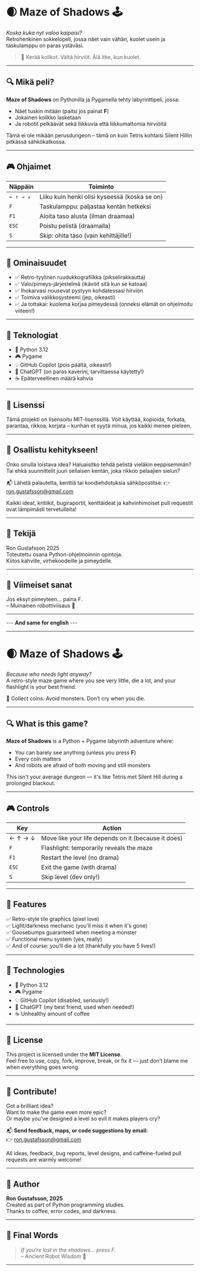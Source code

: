 # 🌒 Maze of Shadows 🕹️  
*Koska kuka nyt valoa kaipaisi?*  
Retrohenkinen sokkelopeli, jossa näet vain vähän, kuolet usein ja taskulamppu on paras ystäväsi.

> 🧱 Kerää kolikot. Vältä hirviöt. Älä itke, kun kuolet.

---

## 🔍 Mikä peli?

**Maze of Shadows** on Pythonilla ja Pygamella tehty labyrinttipeli, jossa:

- Näet tuskin mitään (paitsi jos painat **F**)
- Jokainen kolikko lasketaan
- Ja robotit pelkäävät sekä liikkuvia että liikkumattomia hirviöitä

Tämä ei ole mikään perusdungeon – tämä on kuin Tetris kohtaisi Silent Hillin pitkässä sähkökatkossa.

---

## 🎮 Ohjaimet

| Näppäin | Toiminto |
|--------|----------|
| `← ↑ → ↓` | Liiku kuin henki olisi kyseessä (koska se on) |
| `F` | Taskulamppu: paljastaa kentän hetkeksi |
| `F1` | Aloita taso alusta (ilman draamaa) |
| `ESC` | Poistu pelistä (draamalla) |
| `S` | Skip: ohita taso (vain kehittäjille!) |

---

## 🧠 Ominaisuudet

- ✅ Retro-tyylinen ruudukkografiikka (pikselirakkautta)
- ✅ Valo/pimeys-järjestelmä (ikävöit sitä kun se katoaa)
- ✅ Ihokarvasi nousevat pystyyn kohdatessasi hirviön
- ✅ Toimiva valikkosysteemi (jep, oikeasti)
- ✅ Ja tottakai: kuolema korjaa pimeydessä (onneksi elämät on ohjelmoitu viiteen!)

---

## 🧰 Teknologiat

- 🐍 Python 3.12
- 🎮 Pygame
- 💡 GitHub Copilot (pois päältä, oikeasti!)
- 💖 ChatGPT (on paras kaverini, tarvittaessa käytetty!)
- ☕ Epäterveellinen määrä kahvia

---

## 📜 Lisenssi
Tämä projekti on lisensoitu MIT-lisenssillä.
Voit käyttää, kopioida, forkata, parantaa, rikkoa, korjata – kunhan et syytä minua, jos kaikki menee pieleen.

---

## 🤝 Osallistu kehitykseen!
Onko sinulla loistava idea?
Haluaisitko tehdä pelistä vieläkin eeppisemmän?
Tai ehkä suunnittelit juuri sellaisen kentän, joka rikkoo pelaajien sielun?

📬 Lähetä palautetta, kenttiä tai koodiehdotuksia sähköpostitse:
👉 ron.gustafsson@gmail.com

Kaikki ideat, kritiikit, bugiraportit, kenttäideat ja kahvinhimoiset pull requestit ovat lämpimästi tervetulleita!

---

## 🙏 Tekijä
Ron Gustafsson 2025  
Toteutettu osana Python-ohjelmoinnin opintoja.  
Kiitos kahville, virhekoodeille ja pimeydelle.  

---

## 🎯 Viimeiset sanat
Jos eksyt pimeyteen… paina F.  
– Muinainen robottiviisaus 🤖  

---
--- **And same for english** ---

---

# 🌒 Maze of Shadows 🕹️  
*Because who needs light anyway?*  
A retro-style maze game where you see very little, die a lot, and your flashlight is your best friend.

🧱 Collect coins. Avoid monsters. Don’t cry when you die.

---

## 🔍 What is this game?

**Maze of Shadows** is a Python + Pygame labyrinth adventure where:

- You can barely see anything (unless you press **F**)
- Every coin matters
- And robots are afraid of both moving and still monsters

This isn't your average dungeon — it's like Tetris met Silent Hill during a prolonged blackout.

---

## 🎮 Controls

| Key         | Action                                              |
|-------------|-----------------------------------------------------|
| ← ↑ → ↓     | Move like your life depends on it (because it does) |
| `F`         | Flashlight: temporarily reveals the maze            |
| `F1`        | Restart the level (no drama)                        |
| `ESC`       | Exit the game (with drama)                          |
| `S`         | Skip level (dev only!)                              |

---

## 🧠 Features

✅ Retro-style tile graphics (pixel love)  
✅ Light/darkness mechanic (you'll miss it when it's gone)  
✅ Goosebumps guaranteed when meeting a monster  
✅ Functional menu system (yes, really)  
✅ And of course: you’ll die a lot (thankfully you have 5 lives!)

---

## 🧰 Technologies

- 🐍 Python 3.12  
- 🎮 Pygame  
- 💡 GitHub Copilot (disabled, seriously!)  
- 💖 ChatGPT (my best friend, used when needed!)  
- ☕ Unhealthy amount of coffee

---

## 📜 License

This project is licensed under the **MIT License**.  
Feel free to use, copy, fork, improve, break, or fix it — just don’t blame me when everything goes wrong.

---

## 🤝 Contribute!

Got a brilliant idea?  
Want to make the game even more epic?  
Or maybe you've designed a level so evil it makes players cry?

📬 **Send feedback, maps, or code suggestions by email:**  
👉 ron.gustafsson@gmail.com

All ideas, feedback, bug reports, level designs, and caffeine-fueled pull requests are warmly welcome!

---

## 🙏 Author

**Ron Gustafsson, 2025**  
Created as part of Python programming studies.  
Thanks to coffee, error codes, and darkness.

---

## 🎯 Final Words

> *If you’re lost in the shadows… press F.*  
> – Ancient Robot Wisdom 🤖

---

